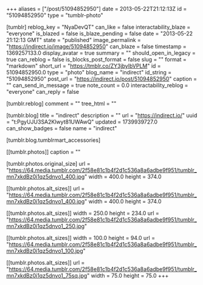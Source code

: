 +++
aliases = ["/post/51094852950"]
date = 2013-05-22T21:12:13Z
id = "51094852950"
type = "tumblr-photo"

[tumblr]
reblog_key = "NyaDevQT"
can_like = false
interactability_blaze = "everyone"
is_blazed = false
is_blaze_pending = false
date = "2013-05-22 21:12:13 GMT"
state = "published"
image_permalink = "https://indirect.io/image/51094852950"
can_blaze = false
timestamp = 1369257133.0
display_avatar = true
summary = ""
should_open_in_legacy = true
can_reblog = false
is_blocks_post_format = false
slug = ""
format = "markdown"
short_url = "https://tmblr.co/ZY3jbylbVPLM"
id = 51094852950.0
type = "photo"
blog_name = "indirect"
id_string = "51094852950"
post_url = "https://indirect.io/post/51094852950"
caption = ""
can_send_in_message = true
note_count = 0.0
interactability_reblog = "everyone"
can_reply = false

[tumblr.reblog]
comment = ""
tree_html = ""

[tumblr.blog]
title = "indirect"
description = ""
url = "https://indirect.io/"
uuid = "t:PgyUJU3SA2Klwyt81UWAwQ"
updated = 1739939727.0
can_show_badges = false
name = "indirect"

[tumblr.blog.tumblrmart_accessories]

[[tumblr.photos]]
caption = ""

[tumblr.photos.original_size]
url = "https://64.media.tumblr.com/2f58e81c1b4f2d1c536a8a6adbe9f951/tumblr_mn7xkdBz0i1qz5dnvo1_400.jpg"
width = 400.0
height = 374.0

[[tumblr.photos.alt_sizes]]
url = "https://64.media.tumblr.com/2f58e81c1b4f2d1c536a8a6adbe9f951/tumblr_mn7xkdBz0i1qz5dnvo1_400.jpg"
width = 400.0
height = 374.0

[[tumblr.photos.alt_sizes]]
width = 250.0
height = 234.0
url = "https://64.media.tumblr.com/2f58e81c1b4f2d1c536a8a6adbe9f951/tumblr_mn7xkdBz0i1qz5dnvo1_250.jpg"

[[tumblr.photos.alt_sizes]]
width = 100.0
height = 94.0
url = "https://64.media.tumblr.com/2f58e81c1b4f2d1c536a8a6adbe9f951/tumblr_mn7xkdBz0i1qz5dnvo1_100.jpg"

[[tumblr.photos.alt_sizes]]
url = "https://64.media.tumblr.com/2f58e81c1b4f2d1c536a8a6adbe9f951/tumblr_mn7xkdBz0i1qz5dnvo1_75sq.jpg"
width = 75.0
height = 75.0
+++
